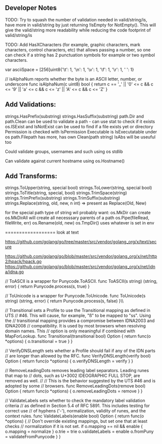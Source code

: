## Developer Notes



TODO: Try to squash the number of validation needed in valid/string/is, have
more in valid/string by just returning !IsEmpty for NotEmpty(). This
will give the valid/string more readability while reducing the code
footprint of valid/string/is

TODO: Add HasXCharacters (for example, graphic characters, mark
characters, control characters, etc) that allows passing a number, so
one can check if a string has 2 punctuation symbols for example or two
symbol characters. 


var asciiSpace = [256]uint8{'\t': 1, '\n': 1, '\v': 1, '\f': 1, '\r': 1, ' ': 1}

// isAlphaNum reports whether the byte is an ASCII letter, number, or underscore
func isAlphaNum(c uint8) bool {
	return c == '_' || '0' <= c && c <= '9' || 'a' <= c && c <= 'z' || 'A' <= c && c <= 'Z'
}


## Add Validations: 
strings.HasPrefix(substring)
strings.HasSuffix(substring)
path.Dir and path.Clean can be used to validate a path - can use stat to
check if it exists
os.ISExist and IsNotExist can be used to find if a file exists yet or
directory
Permission is checked with IsPermission
Executable is IsExecutatable under os
path.Filepath has more, has own Clean(path string) IsAbs will be useuful
too

Could validate groups, usernames and such using os stdlib

Can validate against current hostname using os.Hostname()

## Add Transforms:
strings.ToUpper(string, special bool)
strings.ToLower(string, special bool)
strings.ToTitle(string, special, bool)
strings.TrimSpace(string)
strings.TrimPrefix(substring)
strings.TrimSuffix(substring)
strings.Replace(string, old, new, n int) => present as Replace(Old, New)

for the special path type of string wil probably want:
os.MkDir can create
os.MkDirAll will create all necesssary parents of a path
os.Pipe(fileRead, fileWrite, err)
os.Rename(old, new)
os.TmpDir() uses whatever is set in env

==================
look at text

https://github.com/golang/go/tree/master/src/vendor/golang_org/x/text/secure


https://github.com/golang/go/blob/master/src/vendor/golang_org/x/net/http2/hpack/hpack.go
https://github.com/golang/go/blob/master/src/vendor/golang_org/x/net/idna/idna.go

// ToASCII is a wrapper for Punycode.ToASCII.
func ToASCII(s string) (string, error) {
	return Punycode.process(s, true)
}

// ToUnicode is a wrapper for Punycode.ToUnicode.
func ToUnicode(s string) (string, error) {
	return Punycode.process(s, false)
}\\\


// Transitional sets a Profile to use the Transitional mapping as defined in UTS
// #46. This will cause, for example, "ß" to be mapped to "ss". Using the
// transitional mapping provides a compromise between IDNA2003 and IDNA2008
// compatibility. It is used by most browsers when resolving domain names. This
// option is only meaningful if combined with MapForLookup.
func Transitional(transitional bool) Option {
	return func(o *options) { o.transitional = true }
}

// VerifyDNSLength sets whether a Profile should fail if any of the IDN parts
// are longer than allowed by the RFC.
func VerifyDNSLength(verify bool) Option {
	return func(o *options) { o.verifyDNSLength = verify }
}

// RemoveLeadingDots removes leading label separators. Leading runes that map to
// dots, such as U+3002 IDEOGRAPHIC FULL STOP, are removed as well.
//
// This is the behavior suggested by the UTS #46 and is adopted by some
// browsers.
func RemoveLeadingDots(remove bool) Option {
	return func(o *options) { o.removeLeadingDots = remove }
}

// ValidateLabels sets whether to check the mandatory label validation criteria
// as defined in Section 5.4 of RFC 5891. This includes testing for correct use
// of hyphens ('-'), normalization, validity of runes, and the context rules.
func ValidateLabels(enable bool) Option {
	return func(o *options) {
		// Don't override existing mappings, but set one that at least checks
		// normalization if it is not set.
		if o.mapping == nil && enable {
			o.mapping = normalize
		}
		o.trie = trie
		o.validateLabels = enable
		o.fromPuny = validateFromPunycode
	}
}

